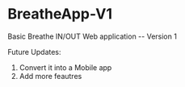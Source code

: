 # BreatheApp-V1
Basic Breathe IN/OUT Web application -- Version 1

Future Updates:
1) Convert it into a Mobile app
2) Add more feautres
